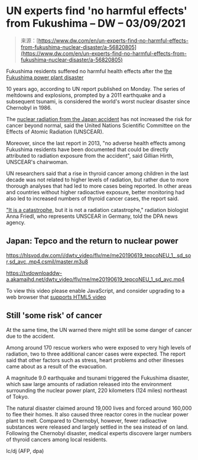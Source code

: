 <!--yml
category: 未分类
date: 2024-05-27 14:54:19
-->

# UN experts find 'no harmful effects' from Fukushima – DW – 03/09/2021

> 来源：[https://www.dw.com/en/un-experts-find-no-harmful-effects-from-fukushima-nuclear-disaster/a-56820805](https://www.dw.com/en/un-experts-find-no-harmful-effects-from-fukushima-nuclear-disaster/a-56820805)

Fukushima residents suffered no harmful health effects after the [the Fukushima power plant disaster](/en/fukushima-disaster-is-tepco-nuclear-plant-still-a-safety-risk/a-56713519)

10 years ago, according to UN report published on Monday. The series of meltdowns and explosions, prompted by a 2011 earthquake and a subsequent tsunami, is considered the world's worst nuclear disaster since Chernobyl in 1986.

The [nuclear radiation from the Japan accident](/en/fukushima-how-the-ocean-became-a-dumping-ground-for-radioactive-waste/a-52710277) has not increased the risk for cancer beyond normal, said the United Nations Scientific Committee on the Effects of Atomic Radiation (UNSCEAR).

Moreover, since the last report in 2013, "no adverse health effects among Fukushima residents have been documented that could be directly attributed to radiation exposure from the accident", said Gillian Hirth, UNSCEAR's chairwoman.

UN researchers said that a rise in thyroid cancer among children in the last decade was not related to higher levels of radiation, but rather due to more thorough analyses that had led to more cases being reported. In other areas and countries without higher radioactive exposure, better monitoring had also led to increased numbers of thyroid cancer cases, the report said.

["It is a catastrophe,](/en/tepco-fukushima-contaminated-water/a-55334567) but it is not a radiation catastrophe," radiation biologist Anna Friedl, who represents UNSCEAR in Germany, told the DPA news agency.

## Japan: Tepco and the return to nuclear power

 <https://hlsvod.dw.com/i/dwtv_video/flv/me/me20190619_tepcoNEU_1_,sd_sor,sd_avc,.mp4.csmil/master.m3u8>

<https://tvdownloaddw-a.akamaihd.net/dwtv_video/flv/me/me20190619_tepcoNEU_1_sd_avc.mp4>

To view this video please enable JavaScript, and consider upgrading to a web browser that [supports HTML5 video](https://videojs.com/html5-video-support/) 

## Still 'some risk' of cancer

At the same time, the UN warned there might still be some danger of cancer due to the accident.

Among around 170 rescue workers who were exposed to very high levels of radiation, two to three additional cancer cases were expected. The report said that other factors such as stress, heart problems and other illnesses came about as a result of the evacuation.

A magnitude 9.0 earthquake and tsunami triggered the Fukushima disaster, which saw large amounts of radiation released into the environment surrounding the nuclear power plant, 220 kilometers (124 miles) northeast of Tokyo.

The natural disaster claimed around 19,000 lives and forced around 160,000 to flee their homes. It also caused three reactor cores in the nuclear power plant to melt. Compared to Chernobyl, however, fewer radioactive substances were released and largely settled in the sea instead of on land. Following the Chernobyl disaster, medical experts discovere larger numbers of thyroid cancers among local residents.

lc/dj (AFP, dpa)